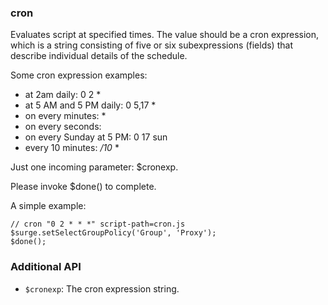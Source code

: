 ### cron

Evaluates script at specified times. The value should be a cron expression, which is a string consisting of five or six subexpressions (fields) that describe individual details of the schedule.

Some cron expression examples:

*   at 2am daily: 0 2 \*
*   at 5 AM and 5 PM daily: 0 5,17 \*
*   on every minutes: \*
*   on every seconds:
*   on every Sunday at 5 PM: 0 17 sun
*   every 10 minutes: _/10_ \*

Just one incoming parameter: $cronexp.

Please invoke $done() to complete.

A simple example:

    // cron "0 2 * * *" script-path=cron.js
    $surge.setSelectGroupPolicy('Group', 'Proxy');
    $done();
    

### Additional API

*   `$cronexp`: The cron expression string.